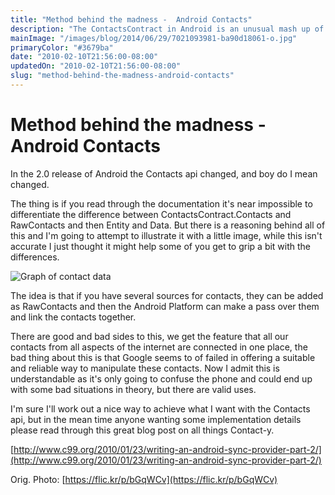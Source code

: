 ```yaml
---
title: "Method behind the madness -  Android Contacts"
description: "The ContactsContract in Android is an unusual mash up of API's to access the contacts list on a device."
mainImage: "/images/blog/2014/06/29/7021093981-ba90d18061-o.jpg"
primaryColor: "#3679ba"
date: "2010-02-10T21:56:00-08:00"
updatedOn: "2010-02-10T21:56:00-08:00"
slug: "method-behind-the-madness-android-contacts"
---
```


# Method behind the madness -  Android Contacts

In the 2.0 release of Android the Contacts api changed, and boy do I mean changed.

The thing is if you read through the documentation it's near impossible to differentiate the difference between ContactsContract.Contacts and RawContacts and then Entity and Data. But there is a reasoning behind all of this and I'm going to attempt to illustrate it with a little image, while this isn't accurate I just thought it might help some of you get to grip a bit with the differences.

![Graph of contact data](/images/blog/2010/02/AndroidContacts.png "300")

The idea is that if you have several sources for contacts, they can be added as RawContacts and then the Android Platform can make a pass over them and link the contacts together.

There are good and bad sides to this, we get the feature that all our contacts from all aspects of the internet are connected in one place, the bad thing about this is that Google seems to of failed in offering a suitable and reliable way to manipulate these contacts. Now I admit this is understandable as it's only going to confuse the phone and could end up with some bad situations in theory, but there are valid uses.

I'm sure I'll work out a nice way to achieve what I want with the Contacts api, but in the mean time anyone wanting some implementation details please read through this great blog post on all things Contact-y.

[http://www.c99.org/2010/01/23/writing-an-android-sync-provider-part-2/](http://www.c99.org/2010/01/23/writing-an-android-sync-provider-part-2/)

Orig. Photo: [https://flic.kr/p/bGqWCv](https://flic.kr/p/bGqWCv)